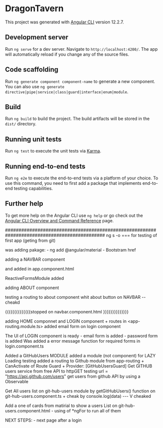 # DragonTavern

This project was generated with [Angular CLI](https://github.com/angular/angular-cli) version 12.2.7.

## Development server

Run `ng serve` for a dev server. Navigate to `http://localhost:4200/`. The app will automatically reload if you change any of the source files.

## Code scaffolding

Run `ng generate component component-name` to generate a new component. You can also use `ng generate directive|pipe|service|class|guard|interface|enum|module`.

## Build

Run `ng build` to build the project. The build artifacts will be stored in the `dist/` directory.

## Running unit tests

Run `ng test` to execute the unit tests via [Karma](https://karma-runner.github.io).

## Running end-to-end tests

Run `ng e2e` to execute the end-to-end tests via a platform of your choice. To use this command, you need to first add a package that implements end-to-end testing capabilities.

## Further help

To get more help on the Angular CLI use `ng help` or go check out the [Angular CLI Overview and Command Reference](https://angular.io/cli) page.






#############################################################################################
ng s -o === for testing of first app (geting from git)

was adding pakage:
    - ng add @angular/material
    - Bootstram href


adding a NAVBAR component

<app-navbar> and <router-outlet> added in app.component.html

ReactiveFormsModule added 

adding ABOUT component 

testing a routing to about component whit about button on NAVBAR -- cheakd

 {{{{{{{{{{{{{{stopped on navbar.component.html }}}}}}}}}}}}}}
        

adding HOME componnet and LOGIN component + routes in <app-routing.module.ts>
added email form on login component


The UI of LOGIN component is ready 
        - email form is added
        - password form is added
Was added a error message function for required forms in login.component.ts 


Added a GitHubUsers MODULE
    added a module (not component) for LAZY Loading testing 
    added a routing to Github module from app-routing + CanActivate of Route Guard + Provider: [GitHubUsersGuard]
Get GITHUB users service from free API to httpGET testing
    url = "https://api.github.com/users"
    get users from github API by using a Observable<any>

Get All users list on git-hub-users module by getGitHubUsers() function on git-hub-users.component.ts
    + cheak by console.log(data) --- V cheaked

Add a one of cards from matirial to show a users List on git-hub-users.component.html
    - using of *ngFor to run all of them 

NEXT STEPS:
    - next page after a login